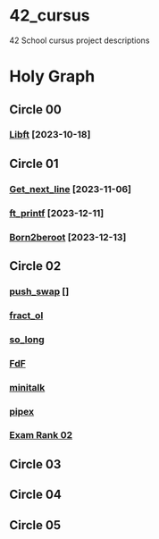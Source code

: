 # 42_cursus
42 School cursus project descriptions

# Holy Graph
## Circle 00

### [Libft](https://github.com/luismiguelcasadodiaz/libft) [2023-10-18]


## Circle 01
### [Get_next_line](https://github.com/luismiguelcasadodiaz/get_next_line) [2023-11-06]
### [ft_printf](https://github.com/luismiguelcasadodiaz/ft_printf) [2023-12-11]
### [Born2beroot](https://github.com/luismiguelcasadodiaz/Born2beRoot) [2023-12-13]

## Circle 02
### [push_swap](https://github.com/luismiguelcasadodiaz/push_swap) []
### [fract_ol]()
### [so_long]()
### [FdF]()
### [minitalk]()
### [pipex]()
### [Exam Rank 02]()

## Circle 03

## Circle 04

## Circle 05

